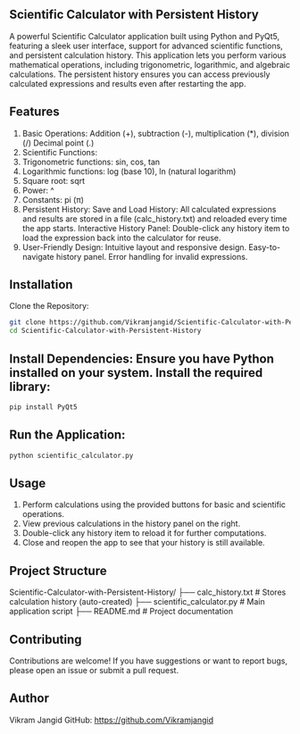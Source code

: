 ## Scientific Calculator with Persistent History
A powerful Scientific Calculator application built using Python and PyQt5, featuring a sleek user interface, support for advanced scientific functions, and persistent calculation history. This application lets you perform various mathematical operations, including trigonometric, logarithmic, and algebraic calculations. The persistent history ensures you can access previously calculated expressions and results even after restarting the app.

## Features
1. Basic Operations:
   Addition (+), subtraction (-), multiplication (*), division (/)
   Decimal point (.)
2. Scientific Functions:
3. Trigonometric functions: sin, cos, tan
4. Logarithmic functions: log (base 10), ln (natural logarithm)
5. Square root: sqrt
6. Power: ^
7. Constants: pi (π)
8. Persistent History:
   Save and Load History: All calculated expressions and results are stored in a file (calc_history.txt) and reloaded every time the app starts.
   Interactive History Panel: Double-click any history item to load the expression back into the calculator for reuse.
9. User-Friendly Design:
   Intuitive layout and responsive design.
   Easy-to-navigate history panel.
   Error handling for invalid expressions.

## Installation
Clone the Repository:
```bash
git clone https://github.com/Vikramjangid/Scientific-Calculator-with-Persistent-History.git
cd Scientific-Calculator-with-Persistent-History
```

## Install Dependencies: Ensure you have Python installed on your system. Install the required library:
```bash
pip install PyQt5
```

## Run the Application:
```bash
python scientific_calculator.py
```

## Usage
1. Perform calculations using the provided buttons for basic and scientific operations.
2. View previous calculations in the history panel on the right.
3. Double-click any history item to reload it for further computations.
4. Close and reopen the app to see that your history is still available.

## Project Structure
Scientific-Calculator-with-Persistent-History/
├── calc_history.txt       # Stores calculation history (auto-created)
├── scientific_calculator.py # Main application script
├── README.md              # Project documentation

## Contributing
Contributions are welcome! If you have suggestions or want to report bugs, please open an issue or submit a pull request.

## Author
Vikram Jangid
GitHub: https://github.com/Vikramjangid
